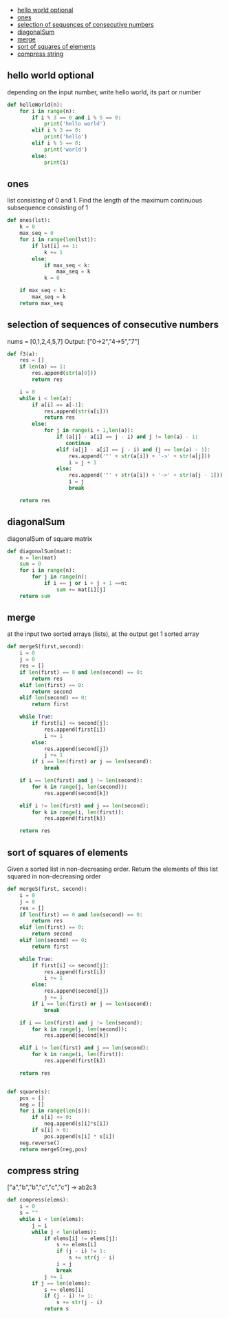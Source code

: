 + [hello world optional](#hello-world-optional)
+ [ones](#ones)
+ [selection of sequences of consecutive numbers](#selection-of-sequences-of-consecutive-numbers)
+ [diagonalSum](#diagonalsum)
+ [merge](#merge)
+ [sort of squares of elements](#sort-of-squares-of-elements)
+ [compress string](#compress-string)
<!---md_file_delimiter--->

## hello world optional

 depending on the input number, write hello world, its part or number

```python
def helloWorld(n):
    for i in range(n):
        if i % 3 == 0 and i % 5 == 0:
            print('hello world')
        elif i % 3 == 0:
            print('hello')
        elif i % 5 == 0:
            print('world')
        else:
            print(i)
```


## ones

 list consisting of 0 and 1. Find the length of the maximum continuous subsequence consisting of 1

```python
def ones(lst):
    k = 0
    max_seq = 0
    for i in range(len(lst)):
        if lst[i] == 1:
            k += 1
        else:
            if max_seq < k:
                max_seq = k
            k = 0

    if max_seq < k:
        max_seq = k
    return max_seq
```


## selection of sequences of consecutive numbers

 nums = [0,1,2,4,5,7] Output: ["0->2","4->5","7"]

```python
def f3(a):
    res = []
    if len(a) == 1:
        res.append(str(a[0]))
        return res

    i = 0
    while i < len(a):
        if a[i] == a[-1]:
            res.append(str(a[i]))
            return res
        else:
            for j in range(i + 1,len(a)):
                if (a[j] - a[i] == j - i) and j != len(a) - 1:
                   continue
                elif (a[j] - a[i] == j - i) and (j == len(a) - 1):
                    res.append('"' + str(a[i]) + '->' + str(a[j]))
                    i = j + 1
                else:
                    res.append('"' + str(a[i]) + '->' + str(a[j - 1]))
                    i = j
                    break

    return res
```


## diagonalSum

 diagonalSum of square matrix

```python
def diagonalSum(mat):
    n = len(mat)
    sum = 0
    for i in range(n):
        for j in range(n):
            if i == j or i + j + 1 ==n:
                sum += mat[i][j]
    return sum
```


## merge

 at the input two sorted arrays (lists), at the output get 1 sorted array

```python
def mergeS(first,second):
    i = 0
    j = 0
    res = []
    if len(first) == 0 and len(second) == 0:
        return res
    elif len(first) == 0:
        return second
    elif len(second) == 0:
        return first

    while True:
        if first[i] <= second[j]:
            res.append(first[i])
            i += 1
        else:
            res.append(second[j])
            j += 1
        if i == len(first) or j == len(second):
            break

    if i == len(first) and j != len(second):
        for k in range(j, len(second)):
            res.append(second[k])

    elif i != len(first) and j == len(second):
        for k in range(i, len(first)):
            res.append(first[k])

    return res
```


## sort of squares of elements

 Given a sorted list in non-decreasing order. Return the elements of this list squared in non-decreasing order

```python
def mergeS(first, second):
    i = 0
    j = 0
    res = []
    if len(first) == 0 and len(second) == 0:
        return res
    elif len(first) == 0:
        return second
    elif len(second) == 0:
        return first

    while True:
        if first[i] <= second[j]:
            res.append(first[i])
            i += 1
        else:
            res.append(second[j])
            j += 1
        if i == len(first) or j == len(second):
            break

    if i == len(first) and j != len(second):
        for k in range(j, len(second)):
            res.append(second[k])

    elif i != len(first) and j == len(second):
        for k in range(i, len(first)):
            res.append(first[k])

    return res


def square(s):
    pos = []
    neg = []
    for i in range(len(s)):
        if s[i] <= 0:
            neg.append(s[i]*s[i])
        if s[i] > 0:
            pos.append(s[i] * s[i])
    neg.reverse()
    return mergeS(neg,pos)
```


## compress string

 ["a","b","b","c","c","c"] -> ab2c3

```python
def compress(elems):
    i = 0
    s = ""
    while i < len(elems):
        j = i
        while j < len(elems):
            if elems[i] != elems[j]:
                s += elems[i]
                if (j - i) != 1:
                    s += str(j - i)
                i = j
                break
            j += 1
        if j == len(elems):
            s += elems[i]
            if (j - i) != 1:
                s += str(j - i)
            return s
```
